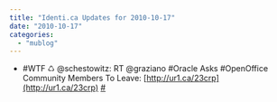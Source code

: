 ```yaml
---
title: "Identi.ca Updates for 2010-10-17"
date: "2010-10-17"
categories: 
  - "mublog"
---
```


- #WTF ♺ @schestowitz: RT @graziano #Oracle Asks #OpenOffice Community Members To Leave: [http://ur1.ca/23crp](http://ur1.ca/23crp) [#](http://identi.ca/notice/56445044)

